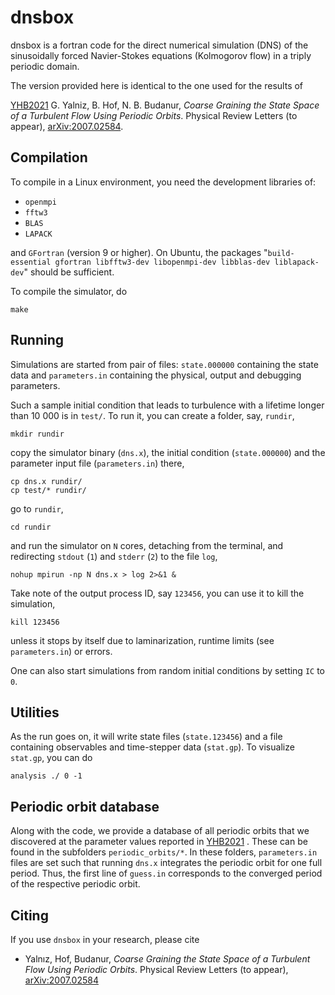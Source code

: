 # dnsbox
dnsbox is a fortran code for the direct numerical simulation (DNS) 
of the sinusoidally forced Navier-Stokes equations 
(Kolmogorov flow) in a triply periodic domain. 

The version provided here is identical to the one used for the results 
of 

[YHB2021](https://arxiv.org/abs/2007.02584)
G. Yalniz, B. Hof, N. B. Budanur, 
*Coarse Graining the State Space of a Turbulent Flow Using Periodic Orbits*. 
Physical Review Letters (to appear), 
[arXiv:2007.02584](https://arxiv.org/abs/2007.02584).

## Compilation

To compile in a Linux environment, you need the development libraries of:
 - `openmpi`
 - `fftw3`
 - `BLAS`
 - `LAPACK`

and `GFortran` (version 9 or higher).
On Ubuntu,
the packages "`build-essential gfortran libfftw3-dev libopenmpi-dev libblas-dev liblapack-dev`"
should be sufficient.

To compile the simulator, do
```
make
```

## Running

Simulations are started from pair of files:
`state.000000` containing the state data and `parameters.in` containing
the physical, output and debugging parameters.

Such a sample initial condition that leads to turbulence with a lifetime
longer than 10 000 is in `test/`.
To run it, you can create a folder, say, `rundir`,
```
mkdir rundir
```
copy the simulator binary (`dns.x`), the initial condition (`state.000000`) and the parameter input file
(`parameters.in`) there,
```
cp dns.x rundir/
cp test/* rundir/
```
go to `rundir`,
```
cd rundir
```
and run the simulator on `N` cores, detaching from the terminal, and redirecting
`stdout` (`1`) and `stderr` (`2`) to the file `log`,
```
nohup mpirun -np N dns.x > log 2>&1 &
```
Take note of the output process ID, say `123456`, you can use it to kill
the simulation,
```
kill 123456
```
unless it stops by itself due to laminarization, runtime limits (see `parameters.in`) 
or errors.

One can also start simulations from random initial conditions by setting `IC` to `0`.

## Utilities

As the run goes on, it will write state files (`state.123456`) and a file
containing observables and time-stepper data (`stat.gp`).
To visualize `stat.gp`, you can do
```
analysis ./ 0 -1
```

## Periodic orbit database

Along with the code, we provide a database of all periodic orbits that 
we discovered at the parameter values reported in 
[YHB2021](https://arxiv.org/abs/2007.02584) .
These can be found in the subfolders `periodic_orbits/*`. 
In these folders, `parameters.in` 
files are set such that running `dns.x` integrates the periodic orbit 
for one full period. 
Thus, the first line of `guess.in` corresponds to the 
converged period of the respective periodic orbit. 

## Citing

If you use `dnsbox` in your research, please cite

- Yalnız, Hof, Budanur, 
*Coarse Graining the State Space of a Turbulent Flow Using Periodic Orbits*. 
Physical Review Letters (to appear), 
[arXiv:2007.02584](https://arxiv.org/abs/2007.02584)